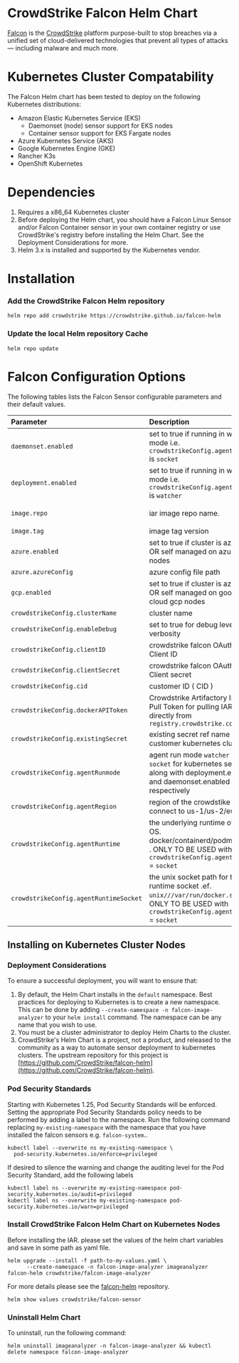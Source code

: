 # CrowdStrike Falcon Helm Chart

[Falcon](https://www.crowdstrike.com/) is the [CrowdStrike](https://www.crowdstrike.com/)
platform purpose-built to stop breaches via a unified set of cloud-delivered
technologies that prevent all types of attacks — including malware and much
more.

# Kubernetes Cluster Compatability

The Falcon Helm chart has been tested to deploy on the following Kubernetes distributions:

* Amazon Elastic Kubernetes Service (EKS)
  * Daemonset (node) sensor support for EKS nodes
  * Container sensor support for EKS Fargate nodes
* Azure Kubernetes Service (AKS)
* Google Kubernetes Engine (GKE)
* Rancher K3s
* OpenShift Kubernetes

# Dependencies

1. Requires a x86_64 Kubernetes cluster
1. Before deploying the Helm chart, you should have a Falcon Linux Sensor and/or Falcon Container sensor in your own container registry or use CrowdStrike's registry before installing the Helm Chart. See the Deployment Considerations for more.
1. Helm 3.x is installed and supported by the Kubernetes vendor.

# Installation

### Add the CrowdStrike Falcon Helm repository

```
helm repo add crowdstrike https://crowdstrike.github.io/falcon-helm
```

### Update the local Helm repository Cache

```
helm repo update
```

# Falcon Configuration Options

The following tables lists the Falcon Sensor configurable parameters and their default values.

| Parameter                              | Description                                                                                                                                                                     | Default                                                                           |
|:---------------------------------------|:--------------------------------------------------------------------------------------------------------------------------------------------------------------------------------|:----------------------------------------------------------------------------------|
| `daemonset.enabled`                    | set to true if running in watcher mode i.e. `crowdstrikeConfig.agentRunmode` is `socket`                                                                                        | false                                                                             |
| `deployment.enabled`                   | set to true if running in watcher mode i.e. `crowdstrikeConfig.agentRunmode` is `watcher`                                                                                       | false                                                                             |
| `image.repo`                           | iar image repo name.                                                                                                                                                            | `registry.crowdstrike.com/falcon-imageanalyzer/us-1/release/falcon-imageanalyzer` |
| `image.tag`                            | image tag version                                                                                                                                                               | None                                                                              |
| `azure.enabled`                        | set to true if cluster is azure aks OR self managed on azure nodes                                                                                                              | false                                                                             |
| `azure.azureConfig`                    | azure  config file path                                                                                                                                                         | `/etc/kubernetes/azure.json`                                                      |
| `gcp.enabled`                          | set to true if cluster is azure aks OR self managed on google cloud gcp nodes                                                                                                   | false                                                                             |
| `crowdstrikeConfig.clusterName`        | cluster name                                                                                                                                                                    | None                                                                              |
| `crowdstrikeConfig.enableDebug`        | set to true for debug level log verbosity                                                                                                                                       | false                                                                             |
| `crowdstrikeConfig.clientID`           | crowdstrike falcon OAuth API Client ID                                                                                                                                          | None                                                                              |
| `crowdstrikeConfig.clientSecret`       | crowdstrike falcon OAuth API Client secret                                                                                                                                      | None                                                                              |
| `crowdstrikeConfig.cid`                | customer ID ( CID )                                                                                                                                                             | None                                                                              |
| `crowdstrikeConfig.dockerAPIToken`     | Crowdstrike Artifactory Image Pull Token for pulling IAR image directly from  `registry.crowdstrike.com`                                                                        | None                                                                              |
| `crowdstrikeConfig.existingSecret`     | existing secret ref name of the customer kubernetes cluster                                                                                                                     | None                                                                              |
| `crowdstrikeConfig.agentRunmode`       | agent run mode `watcher` or `socket` for kubernetes set this along with deployment.enabled and daemonset.enabled respectively                                                   | None                                                                              |
| `crowdstrikeConfig.agentRegion`        | region of the crowdstike api to connect to us-1/us-2/eu-1                                                                                                                       | None                                                                              |
| `crowdstrikeConfig.agentRuntime`       | the underlying runtime of the OS. docker/containerd/podman/crio . ONLY TO BE USED with `crowdstrikeConfig.agentRunmode` = `socket`                                              | None                                                                              |
| `crowdstrikeConfig.agentRuntimeSocket` | the unix socket path for the runtime socket .ef. `unix///var/run/docker.sock` . ONLY TO BE USED with `crowdstrikeConfig.agentRunmode` = `socket`                                | None                                                                              |




## Installing on Kubernetes Cluster Nodes

### Deployment Considerations

To ensure a successful deployment, you will want to ensure that:
1. By default, the Helm Chart installs in the `default` namespace. Best practices for deploying to Kubernetes is to create a new namespace. This can be done by adding `--create-namespace -n falcon-image-analyzer` to your `helm install` command. The namespace can be any name that you wish to use.
1. You must be a cluster administrator to deploy Helm Charts to the cluster.
1. CrowdStrike's Helm Chart is a project, not a product, and released to the community as a way to automate sensor deployment to kubernetes clusters. The upstream repository for this project is [https://github.com/CrowdStrike/falcon-helm](https://github.com/CrowdStrike/falcon-helm).

### Pod Security Standards

Starting with Kubernetes 1.25, Pod Security Standards will be enforced. Setting the appropriate Pod Security Standards policy needs to be performed by adding a label to the namespace. Run the following command replacing `my-existing-namespace` with the namespace that you have installed the falcon sensors e.g. `falcon-system`..
```
kubectl label --overwrite ns my-existing-namespace \
  pod-security.kubernetes.io/enforce=privileged
```

If desired to silence the warning and change the auditing level for the Pod Security Standard, add the following labels
```
kubectl label ns --overwrite my-existing-namespace pod-security.kubernetes.io/audit=privileged
kubectl label ns --overwrite my-existing-namespace pod-security.kubernetes.io/warn=privileged
```

### Install CrowdStrike Falcon Helm Chart on Kubernetes Nodes

Before installing the IAR. please set the values of the helm chart variables and save in some path as yaml file.

```
helm upgrade --install -f path-to-my-values.yaml \ 
      --create-namespace -n falcon-image-analyzer imageanalyzer falcon-helm crowdstrike/falcon-image-analyzer
```


For more details please see the [falcon-helm](https://github.com/CrowdStrike/falcon-helm) repository.

```
helm show values crowdstrike/falcon-sensor
```


### Uninstall Helm Chart
To uninstall, run the following command:
```
helm uninstall imageanalyzer -n falcon-image-analyzer && kubectl delete namespace falcon-image-analyzer
```

